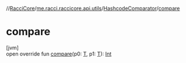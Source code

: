 //[RacciCore](../../../index.md)/[me.racci.raccicore.api.utils](../index.md)/[HashcodeComparator](index.md)/[compare](compare.md)

# compare

[jvm]\
open override fun [compare](compare.md)(p0: [T](index.md), p1: [T](index.md)): [Int](https://kotlinlang.org/api/latest/jvm/stdlib/kotlin/-int/index.html)
